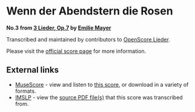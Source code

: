 
# Wenn der Abendstern die Rosen

__No.3 from [3 Lieder, Op.7](..) by [Emilie Mayer](../..)__

Transcribed and maintained by contributors to [OpenScore Lieder].

Please visit the [official score page] for more information.

[official score page]: https://musescore.com/openscore-lieder-corpus/scores/5841419
[OpenScore Lieder]: https://musescore.com/openscore-lieder-corpus

## External links

- [MuseScore] - view and listen to [this score][MuseScore], or download in a variety of formats.
- [IMSLP] - view the [source PDF file(s)][IMSLP] that this score was transcribed from.

[MuseScore]: https://musescore.com/score/5841419
[IMSLP]: https://imslp.org/wiki/Special:ReverseLookup/133722
